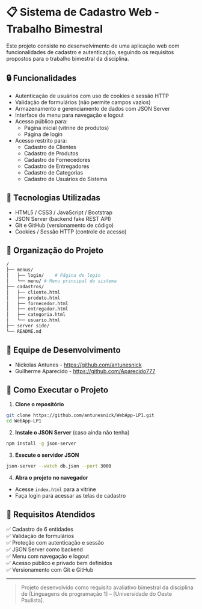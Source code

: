 # 📋 Sistema de Cadastro Web - Trabalho Bimestral

Este projeto consiste no desenvolvimento de uma aplicação web com funcionalidades de cadastro e autenticação, seguindo os requisitos propostos para o trabalho bimestral da disciplina.

## 🔒 Funcionalidades

- Autenticação de usuários com uso de cookies e sessão HTTP
- Validação de formulários (não permite campos vazios)
- Armazenamento e gerenciamento de dados com JSON Server
- Interface de menu para navegação e logout
- Acesso público para:
  - Página inicial (vitrine de produtos)
  - Página de login
- Acesso restrito para:
  - Cadastro de Clientes
  - Cadastro de Produtos
  - Cadastro de Fornecedores
  - Cadastro de Entregadores
  - Cadastro de Categorias
  - Cadastro de Usuários do Sistema

## 🚀 Tecnologias Utilizadas

- HTML5 / CSS3 / JavaScript / Bootstrap 
- JSON Server (backend fake REST API)
- Git e GitHub (versionamento de código)
- Cookies / Sessão HTTP (controle de acesso)

## 📁 Organização do Projeto

```bash
/
├── menus/
│   ├── login/    # Página de login     
│   └── menu/ # Menu principal do sistema         
├── cadastros/
│   ├── cliente.html
│   ├── produto.html
│   ├── fornecedor.html
│   ├── entregador.html
│   ├── categoria.html
│   └── usuario.html
├── server side/    
└── README.md
```

## 👥 Equipe de Desenvolvimento

- Nickolas Antunes - https://github.com/antunesnick
- Guilherme Aparecido - https://github.com/Aparecido777

## 🧪 Como Executar o Projeto

1. **Clone o repositório**
```bash
git clone https://github.com/antunesnick/WebApp-LP1.git
cd WebApp-LP1
```

2. **Instale o JSON Server** (caso ainda não tenha)
```bash
npm install -g json-server
```

3. **Execute o servidor JSON**
```bash
json-server --watch db.json --port 3000
```

4. **Abra o projeto no navegador**
- Acesse `index.html` para a vitrine
- Faça login para acessar as telas de cadastro

## 📌 Requisitos Atendidos

✅ Cadastro de 6 entidades  
✅ Validação de formulários  
✅ Proteção com autenticação e sessão  
✅ JSON Server como backend  
✅ Menu com navegação e logout  
✅ Acesso público e privado bem definidos  
✅ Versionamento com Git e GitHub

---

> Projeto desenvolvido como requisito avaliativo bimestral da disciplina de [Linguagens de programação 1] – [Universidade do Oeste Paulista].

